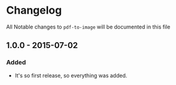 # Changelog

All Notable changes to `pdf-to-image` will be documented in this file

## 1.0.0 - 2015-07-02

### Added
- It's so first release, so everything was added.

